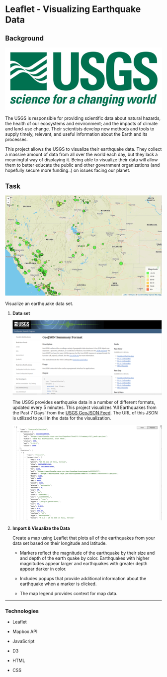 # Leaflet - Visualizing Earthquake Data

## Background

![1-Logo](Images/1-Logo.png)

The USGS is responsible for providing scientific data about natural hazards, the health of our ecosystems and environment; and the impacts of climate and land-use change. Their scientists develop new methods and tools to supply timely, relevant, and useful information about the Earth and its processes. 

This project allows the USGS to visualize their earthquake data. They collect a massive amount of data from all over the world each day, but they lack a meaningful way of displaying it. Being able to visualize their data will allow them to better educate the public and other government organizations (and hopefully secure more funding..) on issues facing our planet.


## Task


![2-BasicMap](Images/2-Map.png)

Visualize an earthquake data set.

1. **Data set**

   ![3-Data](Images/3-Data.png)

   The USGS provides earthquake data in a number of different formats, updated every 5 minutes. This project visualizes 'All Earthquakes from the Past 7 Days' from the [USGS GeoJSON Feed](http://earthquake.usgs.gov/earthquakes/feed/v1.0/geojson.php). The URL of this JSON is utilized to pull in the data for the visualization.

   ![4-JSON](Images/4-JSON.png)

2. **Import & Visualize the Data**

   Create a map using Leaflet that plots all of the earthquakes from your data set based on their longitude and latitude.

   * Markers  reflect the magnitude of the earthquake by their size and and depth of the earth quake by color. Earthquakes with higher magnitudes appear larger and earthquakes with greater depth appear darker in color.

   * Includes popups that provide additional information about the earthquake when a marker is clicked.

   * The map legend provides context for map data.

- - -

### Technologies


* Leaflet

* Mapbox API

* JavaScript

* D3

* HTML

* CSS


